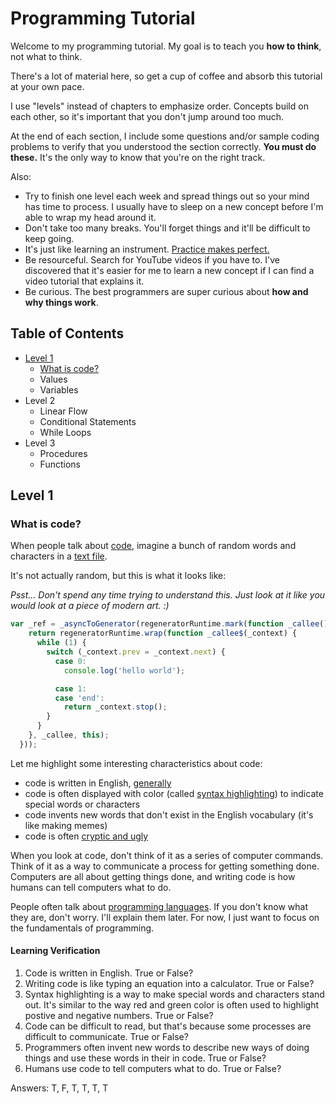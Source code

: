 # Programming Tutorial
Welcome to my programming tutorial. My goal is to teach you **how to think**, not what to think.

There's a lot of material here, so get a cup of coffee and absorb this tutorial at your own pace.

I use "levels" instead of chapters to emphasize order. Concepts build on each other, so it's important that you don't jump around too much.

At the end of each section, I include some questions and/or sample coding problems to verify that you understood the section correctly. **You must do these.** It's the only way to know that you're on the right track.

Also:
* Try to finish one level each week and spread things out so your mind has time to process. I usually have to sleep on a new concept before I'm able to wrap my head around it.
* Don't take too many breaks. You'll forget things and it'll be difficult to keep going.
* It's just like learning an instrument. [Practice makes perfect.](http://lifehacker.com/5939374/a-better-way-to-practice)
* Be resourceful. Search for YouTube videos if you have to. I've discovered that it's easier for me to learn a new concept if I can find a video tutorial that explains it.
* Be curious. The best programmers are super curious about **how and why things work**.


## Table of Contents
* [Level 1](#level-1)
  * [What is code?](#what-is-code)
  * Values
  * Variables
* Level 2
  * Linear Flow
  * Conditional Statements
  * While Loops
* Level 3
  * Procedures
  * Functions


## Level 1

### What is code?
When people talk about [code](https://en.wikipedia.org/wiki/Source_code), imagine a bunch of random words and characters in a [text file](https://en.wikipedia.org/wiki/Text_file).

It's not actually random, but this is what it looks like:

*Psst... Don't spend any time trying to understand this. Just look at it like you would look at a piece of modern art. :)*
```js
var _ref = _asyncToGenerator(regeneratorRuntime.mark(function _callee() {
    return regeneratorRuntime.wrap(function _callee$(_context) {
      while (1) {
        switch (_context.prev = _context.next) {
          case 0:
            console.log('hello world');

          case 1:
          case 'end':
            return _context.stop();
        }
      }
    }, _callee, this);
  }));
```

Let me highlight some interesting characteristics about code:

* code is written in English, [generally](http://softwareengineering.stackexchange.com/questions/1483/do-people-in-non-english-speaking-countries-code-in-english)
* code is often displayed with color (called [syntax highlighting](https://en.wikipedia.org/wiki/Syntax_highlighting)) to indicate special words or characters
* code invents new words that don't exist in the English vocabulary (it's like making memes)
* code is often [cryptic and ugly](https://blog.codinghorror.com/code-isnt-beautiful/)

When you look at code, don't think of it as a series of computer commands. Think of it as a way to communicate a process for getting something done. Computers are all about getting things done, and writing code is how humans can tell computers what to do.

People often talk about [programming languages](https://en.wikipedia.org/wiki/Programming_language). If you don't know what they are, don't worry. I'll explain them later. For now, I just want to focus on the fundamentals of programming.


#### Learning Verification
1. Code is written in English. True or False?
2. Writing code is like typing an equation into a calculator. True or False?
3. Syntax highlighting is a way to make special words and characters stand out. It's similar to the way red and green color is often used to highlight postive and negative numbers. True or False?
4. Code can be difficult to read, but that's because some processes are difficult to communicate. True or False?
5. Programmers often invent new words to describe new ways of doing things and use these words in their in code. True or False?
6. Humans use code to tell computers what to do. True or False?

Answers: T, F, T, T, T, T
